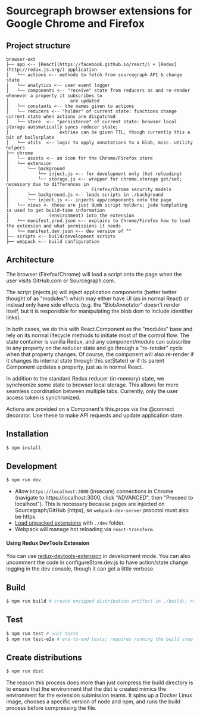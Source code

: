 # Sourcegraph browser extensions for Google Chrome and Firefox

## Project structure

```
browser-ext
├── app <-- [React](https://facebook.github.io/react/) + [Redux](http://redux.js.org/) application
│	└── actions <-- methods to fetch from sourcegraph API & change state
│	└── analytics <-- user event logger
│	└── components <-- "receive" state from reducers as and re-render whenever a property it subscribes to
│						are updated
│	└── constants <-- the names given to actions
│	└── reducers <-- "holder" of current state: functions change current state when actions are dispatched
│	└── store  <-- "persistence" of current state: browser local storage automatically syncs reducer state;
│					extries can be given TTL, though currently this a bit of boilerplate
│	└── utils  <-- logic to apply annotations to a blob, misc. utility helpers
├── chrome
│	└── assets <-- an icon for the Chrome/Firefox store
│	└── extension
│		└── background
│			└── inject.js <-- for development only (hot reloading)
│			└── storage.js <-- wrapper for chrome.storage get/set; necessary due to differences in
│								Firefox/Chrome security models
│		└── background.js <-- loads scripts in ./background
│		└── inject.js <-- injects app/components onto the page
│	└── views <- these are just dumb script holders; jade templating is used to get build-time information
│				(environment) into the extension
│	└── manifest.prod.json <-- explains to Chrome/Firefox how to load the extension and what permissions it needs
│	└── manifest.dev.json <-- dev version of ^^
├── scripts <-- build/development scripts
├── webpack <-- build configuration
```

## Architecture

The browser (Firefox/Chrome) will load a script onto the page when the user
visits GitHub.com or Sourcegraph.com.

The script (injects.js) will inject application components (better better
thought of as "modules") which may either have UI (as in normal React) or
instead only have side effects (e.g. the "BlobAnnotator" doesn't render
itself, but it is responsible for manipulating the blob dom to include
identifier links).

In both cases, we do this with React.Component as the "modules" base and
rely on its normal lifecycle methods to initiate most of the control flow.
The state container is vanilla Redux, and any component/module can subscribe
to any property on the reducer state and go through a "re-render" cycle when that
property changes. Of course, the component will also re-render if it changes
its internal state through this.setState() or if its parent Component updates
a property, just as in normal React.

In addition to the standard Redux reducer (in-memory) state, we synchronize some
state to browser local storage. This allows for more seamless coordination between
multiple tabs. Currently, only the user access token is synchronized.

Actions are provided on a Component's this.props via the @connect decorator.
Use these to make API requests and update application state.

## Installation

```bash
$ npm install
```

## Development

```bash
$ npm run dev
```
* Allow `https://localhost:3000` (insecure) connections in Chrome (navigate to https://localhost:3000, click "ADVANCED", then "Proceed to localhost"). This is necessary because pages are injected on Sourcegraph/GitHub (https), so `webpack-dev-server` procotol must also be https.
* [Load unpacked extensions](https://developer.chrome.com/extensions/getstarted#unpacked) with `./dev` folder.
* Webpack will manage hot reloading via `react-transform`.

#### Using Redux DevTools Extension

You can use [redux-devtools-extension](https://github.com/zalmoxisus/redux-devtools-extension) in development mode.
You can also uncomment the code in configureStore.dev.js to have action/state change logging in the
dev console, though it can get a little verbose.

## Build

```bash
$ npm run build # create unzipped distribution artifact in ./build/; required for e2e tests
```

## Test

```bash
$ npm run test # unit tests
$ npm run test-e2e # end-to-end tests; requires running the build step prior
```

## Create distributions

```bash
$ npm run dist
```

The reason this process does more than just compress the build directory is to ensure that the environment that the dist is created mimics the environment for the extension submission teams. It spins up a Docker Linux image, chooses a specific version of node and npm, and runs the build process before compressing the file.

